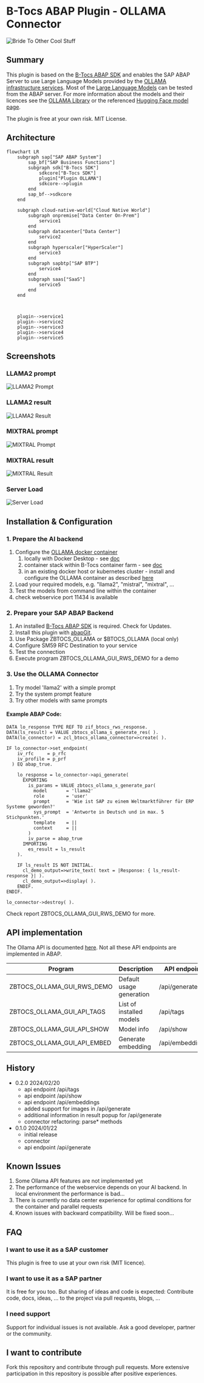 # B-Tocs ABAP Plugin - OLLAMA Connector

![Bride To Other Cool Stuff](res/btocs_logo.gif)

## Summary

This plugin is based on the [B-Tocs ABAP SDK](https://github.com/b-tocs/abap_btocs_core) and enables the SAP ABAP Server to use Large Language Models provided by the [OLLAMA infrastructure services](https://ollama.ai). Most of the [Large Language Models](https://ollama.ai/library) can be tested from the ABAP server. For more information about the models and their licences see the [OLLAMA Library](https://ollama.ai/library) or the referenced [Hugging Face model page](https://huggingface.co/models).

The plugin is free at your own risk. 
MIT License.


## Architecture

```mermaid
flowchart LR
    subgraph sap["SAP ABAP System"]
        sap_bf["SAP Business Functions"]
        subgraph sdk["B-Tocs SDK"]
            sdkcore["B-Tocs SDK"]
            plugin["Plugin OLLAMA"]
            sdkcore-->plugin
        end
        sap_bf-->sdkcore
    end

    subgraph cloud-native-world["Cloud Native World"]
        subgraph onpremise["Data Center On-Prem"]
            service1
        end
        subgraph datacenter["Data Center"]
            service2
        end
        subgraph hyperscaler["HyperScaler"]
            service3
        end
        subgraph sapbtp["SAP BTP"]
            service4
        end
        subgraph saas["SaaS"]
            service5
        end
    end



    plugin-->service1    
    plugin-->service2    
    plugin-->service3    
    plugin-->service4    
    plugin-->service5    

```

## Screenshots

### LLAMA2 prompt

![LLAMA2 Prompt](res/llama2_prompt.gif)

### LLAMA2 result

![LLAMA2 Result](res/result_llama2.gif)

### MIXTRAL prompt

![MIXTRAL Prompt](res/mixtral_prompt.gif)

### MIXTRAL result

![MIXTRAL Result](res/result_mixtral.gif)

### Server Load

![Server Load](res/server_load.jpg)


## Installation & Configuration

### 1. Prepare the AI backend

1. Configure the [OLLAMA docker container](https://hub.docker.com/r/ollama/ollama)
    1. locally with Docker Desktop - see [doc](doc/guides/local_install.md) 
    2. container stack within B-Tocs container farm - see [doc](doc/guides/btocs_farm.md)
    3. in an existing docker host or kubernetes cluster - install and configure the OLLAMA container as described [here](https://hub.docker.com/r/ollama/ollama)
2. Load your required models, e.g. "llama2", "mistral", "mixtral", ...
3. Test the models from command line within the container
4. check webservice port 11434 is available


### 2. Prepare your SAP ABAP Backend

1. An installed [B-Tocs ABAP SDK](https://github.com/b-tocs/abap_btocs_core) is required. Check for Updates.
2. Install this plugin with [abapGit](https://abapgit.org).
3. Use Package ZBTOCS_OLLAMA or $BTOCS_OLLAMA (local only)
4. Configure SM59 RFC Destination to your service
5. Test the connection
6. Execute program ZBTOCS_OLLAMA_GUI_RWS_DEMO for a demo


### 3. Use the OLLAMA Connector

1. Try model 'llama2' with a simple prompt
2. Try the system prompt feature 
3. Try other models with same prompts


#### Example ABAP Code:
```abap
DATA lo_response TYPE REF TO zif_btocs_rws_response.
DATA(ls_result) = VALUE zbtocs_ollama_s_generate_res( ).
DATA(lo_connector) = zcl_btocs_ollama_connector=>create( ).

IF lo_connector->set_endpoint(
    iv_rfc     = p_rfc
    iv_profile = p_prf
  ) EQ abap_true.

    lo_response = lo_connector->api_generate(
      EXPORTING
        is_params = VALUE zbtocs_ollama_s_generate_par(
          model       = 'llama2'
          role        = 'user'
          prompt      = 'Wie ist SAP zu einem Weltmarktführer für ERP Systeme geworden?'
          sys_prompt  = 'Antworte in Deutsch und in max. 5 Stichpunkten.'
          template    = ||
          context     = ||
        )
        iv_parse = abap_true
      IMPORTING
        es_result = ls_result
    ).

    IF ls_result IS NOT INITIAL.
      cl_demo_output=>write_text( text = |Response: { ls_result-response }| ).
      cl_demo_output=>display( ).
    ENDIF.
ENDIF.

lo_connector->destroy( ).

```
Check report ZBTOCS_OLLAMA_GUI_RWS_DEMO for more.

## API implementation

The Ollama API is documented [here](https://github.com/ollama/ollama/blob/main/docs/api.md). Not all these API endpoints are implemented in ABAP.

| Program                       | Description                | API endpoint          |
| ---                           | ---                        | ---                   |
| ZBTOCS_OLLAMA_GUI_RWS_DEMO    | Default usage generation   | /api/generate         |
| ZBTOCS_OLLAMA_GUI_API_TAGS    | List of installed models   | /api/tags             | 
| ZBTOCS_OLLAMA_GUI_API_SHOW    | Model info                 | /api/show             |
| ZBTOCS_OLLAMA_GUI_API_EMBED   | Generate embedding         | /api/embeddings       |


## History

- 0.2.0 2024/02/20
    - api endpoint /api/tags
    - api endpoint /api/show
    - api endpoint /api/embeddings
    - added support for images in /api/generate
    - additional information in result popup for /api/generate
    - connector refactoring: parse* methods
- 0.1.0  2024/01/22
    - initial release
    - connector 
    - api endpoint /api/generate

## Known Issues
1. Some Ollama API features are not implemented yet
2. The performance of the webservice depends on your AI backend. In local environment the performance is bad...
3. There is currently no data center experience for optimal conditions for the container and parallel requests
4. Known issues with backward compatibility. Will be fixed soon...

## FAQ

### I want to use it as a SAP customer
This plugin is free to use at your own risk (MIT licence).

### I want to use it as a SAP partner
It is free for you too. But sharing of ideas and code is expected: Contribute code, docs, ideas, ... to the project via pull requests, blogs, ...

### I need support
Support for individual issues is not available. Ask a good developer, partner or the community.

## I want to contribute
Fork this repository and contribute through pull requests. More extensive participation in this repository is possible after positive experiences.